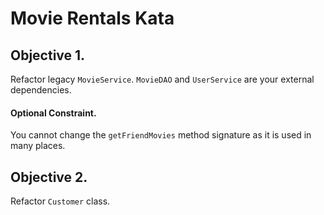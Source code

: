 Movie Rentals Kata
=================


## Objective 1.
Refactor legacy `MovieService`. `MovieDAO` and `UserService` are your external dependencies.

#### Optional Constraint. 
You cannot change the `getFriendMovies` method signature as it is used in many places. 


## Objective 2.
Refactor `Customer` class.

